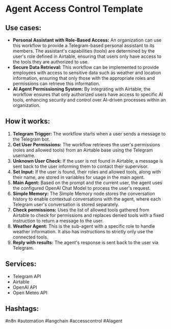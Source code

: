 # Agent Access Control Template

## Use cases:

- **Personal Assistant with Role-Based Access:** An organization can use this workflow to provide a Telegram-based personal assistant to its members. The assistant's capabilities (tools) are determined by the user's role defined in Airtable, ensuring that users only have access to the tools they are authorized to use.
- **Secure Data Retrieval:** This workflow can be implemented to provide employees with access to sensitive data such as weather and location information, ensuring that only those with the appropriate roles and permissions can retrieve this information.
- **AI Agent Permissioning System:** By integrating with Airtable, the workflow ensures that only authorized users have access to specific AI tools, enhancing security and control over AI-driven processes within an organization.

## How it works:

1.  **Telegram Trigger:** The workflow starts when a user sends a message to the Telegram bot.
2.  **Get User Permissions:** The workflow retrieves the user's permissions (roles and allowed tools) from an Airtable base using the Telegram username.
3.  **Unknown User Check:** If the user is not found in Airtable, a message is sent back to the user informing them to contact their supervisor.
4.  **Set Input:** If the user is found, their roles and allowed tools, along with their name, are stored in variables for usage in the main agent.
5.  **Main Agent:** Based on the prompt and the current user, the agent uses the configured OpenAI Chat Model to process the user's request.
6.  **Simple Memory:** The Simple Memory node stores the conversation history to enable contextual conversations with the agent, where each Telegram user's conversation is stored separately.
7.  **Check permissions:** Uses the list of allowed tools gathered from Airtable to check for permissions and replaces denied tools with a fixed instruction to return a message to the user.
8.  **Weather Agent:** This is the sub-agent with a specific role to handle weather information. It also has instructions to strictly only use the connected tools.
9.  **Reply with results:** The agent's response is sent back to the user via Telegram.

## Services:

*   Telegram API
*   Airtable
*   OpenAI API
*   Open Meteo API

## Hashtags:

#n8n #automation #langchain #accesscontrol #AIagent
